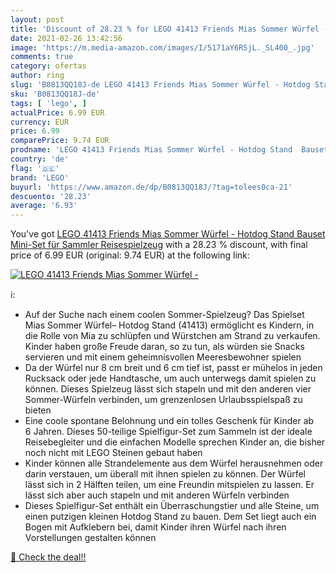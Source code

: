 ```yaml
---
layout: post
title: 'Discount of 28.23 % for LEGO 41413 Friends Mias Sommer Würfel - '
date: 2021-02-26 13:42:56
image: 'https://m.media-amazon.com/images/I/5171aY6R5jL._SL400_.jpg'
comments: true
category: ofertas
author: ring
slug: 'B0813QQ18J-de LEGO 41413 Friends Mias Sommer Würfel - Hotdog Stand...'
sku: 'B0813QQ18J-de'
tags: [ 'lego', ]
actualPrice: 6.99 EUR
currency: EUR
price: 6.99
comparePrice: 9.74 EUR
prodname: 'LEGO 41413 Friends Mias Sommer Würfel - Hotdog Stand  Bauset  Mini-Set für Sammler  Reisespielzeug'
country: 'de'
flag: '🇩🇪'
brand: 'LEGO'
buyurl: 'https://www.amazon.de/dp/B0813QQ18J/?tag=tolees0ca-21'
descuento: '28.23'
average: '6.93'
---
```


You've got [LEGO 41413 Friends Mias Sommer Würfel - Hotdog Stand  Bauset  Mini-Set für Sammler  Reisespielzeug](https://www.amazon.de/dp/B0813QQ18J/?tag=tolees0ca-21) with a  28.23 % discount, with final price of 6.99 EUR (original: 9.74 EUR) at the following link:

[![LEGO 41413 Friends Mias Sommer Würfel - ](https://m.media-amazon.com/images/I/5171aY6R5jL._SL400_.jpg)](https://www.amazon.de/dp/B0813QQ18J/?tag=tolees0ca-21)

ℹ️:

- Auf der Suche nach einem coolen Sommer-Spielzeug? Das Spielset Mias Sommer Würfel– Hotdog Stand (41413) ermöglicht es Kindern, in die Rolle von Mia zu schlüpfen und Würstchen am Strand zu verkaufen. Kinder haben große Freude daran, so zu tun, als würden sie Snacks servieren und mit einem geheimnisvollen Meeresbewohner spielen
- Da der Würfel nur 8 cm breit und 6 cm tief ist, passt er mühelos in jeden Rucksack oder jede Handtasche, um auch unterwegs damit spielen zu können. Dieses Spielzeug lässt sich stapeln und mit den anderen vier Sommer-Würfeln verbinden, um grenzenlosen Urlaubsspielspaß zu bieten
- Eine coole spontane Belohnung und ein tolles Geschenk für Kinder ab 6 Jahren. Dieses 50-teilige Spielfigur-Set zum Sammeln ist der ideale Reisebegleiter und die einfachen Modelle sprechen Kinder an, die bisher noch nicht mit LEGO Steinen gebaut haben
- Kinder können alle Strandelemente aus dem Würfel herausnehmen oder darin verstauen, um überall mit ihnen spielen zu können. Der Würfel lässt sich in 2 Hälften teilen, um eine Freundin mitspielen zu lassen. Er lässt sich aber auch stapeln und mit anderen Würfeln verbinden
- Dieses Spielfigur-Set enthält ein Überraschungstier und alle Steine, um einen putzigen kleinen Hotdog Stand zu bauen. Dem Set liegt auch ein Bogen mit Aufklebern bei, damit Kinder ihren Würfel nach ihren Vorstellungen gestalten können

[🛒 Check the deal!!](https://www.amazon.de/dp/B0813QQ18J/?tag=tolees0ca-21)
